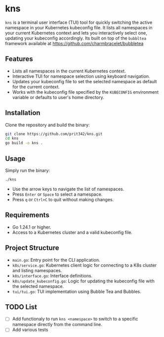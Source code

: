 # kns

`kns` is a terminal user interface (TUI) tool for quickly switching the active namespace in your Kubernetes kubeconfig file. It lists all namespaces in your current Kubernetes context and lets you interactively select one, updating your kubeconfig accordingly. Its built on top of the `bubbltea` framework available at https://github.com/charmbracelet/bubbletea

## Features

- Lists all namespaces in the current Kubernetes context.
- Interactive TUI for namespace selection using keyboard navigation.
- Updates your kubeconfig file to set the selected namespace as default for the current context.
- Works with the kubeconfig file specified by the `KUBECONFIG` environment variable or defaults to user's home directory.

## Installation

Clone the repository and build the binary:

```sh
git clone https://github.com/prit342/kns.git
cd kns
go build -o kns .
```

## Usage

Simply run the binary:

```sh
./kns
```

- Use the arrow keys to navigate the list of namespaces.
- Press `Enter` or `Space` to select a namespace.
- Press `q` or `Ctrl+C` to quit without making changes.

## Requirements

- Go 1.24.1 or higher.
- Access to a Kubernetes cluster and a valid kubeconfig file.

## Project Structure

- `main.go`: Entry point for the CLI application.
- `k8s/service.go`: Kubernetes client logic for connecting to a K8s cluster and listing namespaces.
- `k8s/interface.go`: Interface definitions.
- `k8s/update_kubeconfig.go`: Logic for updating the kubeconfig file with the selected namespace.
- `tui/tui.go`: TUI implementation using Bubble Tea and Bubbles.


## TODO List
- [ ] Add functionaly to run `kns <namespace>` to switch to a specific namespace directly from the command line.
- [ ] Add various tests
